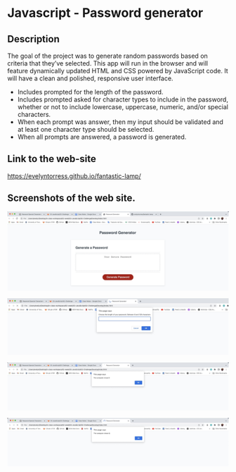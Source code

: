# Javascript - Password generator

## Description

The goal of the project was to generate random passwords based on criteria that they’ve selected. This app will run in the browser and will feature dynamically updated HTML and CSS powered by JavaScript code. It will have a clean and polished, responsive user interface.


- Includes prompted for the length of the password.
- Includes prompted asked for character types to include in the password, whether or not to include lowercase, uppercase, numeric, and/or special characters.
- When each prompt was answer, then my input should be validated and at least one character type should be selected.
- When all prompts are answered, a password is generated.


## Link to the web-site

https://evelyntorress.github.io/fantastic-lamp/


## Screenshots of the web site.

![](assets/images/website1.jpeg)

![](assets/images/website2.jpeg)


![](assets/images/website3.jpeg)


![](assets/images/website4.jpeg)





